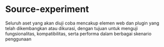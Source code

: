 # Source-experiment
Seluruh aset yang akan diuji coba mencakup elemen web dan plugin yang telah dikembangkan atau dikurasi, dengan tujuan untuk menguji fungsionalitas, kompatibilitas, serta performa dalam berbagai skenario penggunaan
